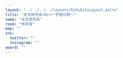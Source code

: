 ```yaml
---
layout: "../../../../layouts/ExhibitsLayout.astro"
title: "天文研究会<br>～宇宙の旅～"
name: "天文研究会"
room: "地学室"
map: ""
sns:
  twitter: ""
  instagram: ""
award: ""
---
```

